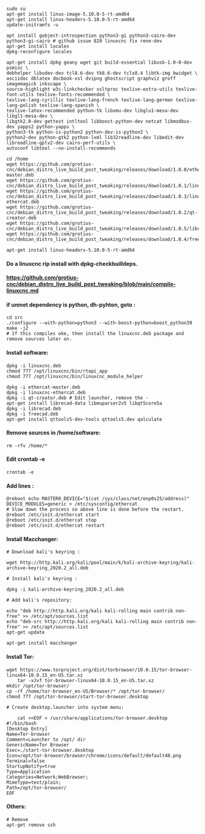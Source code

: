 
	sudo su
	apt-get install linux-image-5.10.0-5-rt-amd64
	apt-get install linux-headers-5.10.0-5-rt-amd64
	update-initramfs -u

	apt install gobject-introspection python3-gi python3-cairo-dev python3-gi-cairo # github issue 820 linuxcnc fix rene-dev
	apt-get install locales
	dpkg-reconfigure locales

	apt-get install dpkg geany wget git build-essential libusb-1.0-0-dev psmisc \
	debhelper libudev-dev tcl8.6-dev tk8.6-dev tclx8.4 libtk-img bwidget \
	asciidoc dblatex docbook-xsl dvipng ghostscript graphviz groff imagemagick inkscape \
	source-highlight w3c-linkchecker xsltproc texlive-extra-utils texlive-font-utils texlive-fonts-recommended \
	texlive-lang-cyrillic texlive-lang-french texlive-lang-german texlive-lang-polish texlive-lang-spanish \
	texlive-latex-recommended python-tk libxmu-dev libglu1-mesa-dev libgl1-mesa-dev \
	libgtk2.0-dev gettext intltool libboost-python-dev netcat libmodbus-dev yapps2 python-yapps \
	python3-tk python-is-python2 python-dev-is-python2 \
	python2-dev python-gtk2 python-lxml lib32readline-dev libedit-dev libreadline-gplv2-dev cairo-perf-utils \
	autoconf libtool --no-install-recommends

	cd /home
	wget https://github.com/grotius-cnc/debian_distro_live_build_post_tweaking/releases/download/1.0.0/ethercat-master.deb
	wget https://github.com/grotius-cnc/debian_distro_live_build_post_tweaking/releases/download/1.0.1/linuxcnc.deb
	wget https://github.com/grotius-cnc/debian_distro_live_build_post_tweaking/releases/download/1.0.3/linuxcnc-ethercat.deb
	wget https://github.com/grotius-cnc/debian_distro_live_build_post_tweaking/releases/download/1.0.2/qt-creator.deb
	wget https://github.com/grotius-cnc/debian_distro_live_build_post_tweaking/releases/download/1.0.5/librecad.deb
	wget https://github.com/grotius-cnc/debian_distro_live_build_post_tweaking/releases/download/1.0.4/freecad.deb

	apt-get install linux-headers-5.10.0-5-rt-amd64 

#### Do a linuxcnc rip install with dpkg-checkbuilldeps.
#### https://github.com/grotius-cnc/debian_distro_live_build_post_tweaking/blob/main/compile-linuxcnc.md
#### if unmet dependency is python, dh-pyhton, goto :
	cd src
	./configure --with-python=python3 --with-boost-python=boost_python39 
	make -j2
	# If this compiles oke, then install the linuxcnc.deb package and remove sources later on.

#### Install software:
	dpkg -i linuxcnc.deb 
	chmod 777 /opt/linuxcnc/bin/rtapi_app 
	chmod 777 /opt/linuxcnc/bin/linuxcnc_module_helper

	dpkg -i ethercat-master.deb 
	dpkg -i linuxcnc-ethercat.deb 
	dpkg -i qt-creator.deb # Edit launcher, remove the -
	apt-get install librecad-data libmuparser2v5 libqt5core5a 
	dpkg -i librecad.deb 
	dpkg -i freecad.deb 
	apt-get install qttools5-dev-tools qttools5.dev qalculate 

#### Remove sources in /home/software:
	rm -rfv /home/*

#### Edit crontab -e
 	crontab -e
#### Add lines :
	@reboot echo MASTER0_DEVICE="$(cat /sys/class/net/enp0s25/address)" DEVICE_MODULES=generic > /etc/sysconfig/ethercat 
	# Slow down the process so above line is done before the restart. 
	@reboot /etc/init.d/ethercat start
	@reboot /etc/init.d/ethercat stop
	@reboot /etc/init.d/ethercat restart

#### Install Macchanger:

	# Download kali's keyring :

	wget http://http.kali.org/kali/pool/main/k/kali-archive-keyring/kali-archive-keyring_2020.2_all.deb

	# Install kali's keyring :

	dpkg -i kali-archive-keyring_2020.2_all.deb

	# Add kali's repository:

	echo "deb http://http.kali.org/kali kali-rolling main contrib non-free" >> /etc/apt/sources.list 
	echo "deb-src http://http.kali.org/kali kali-rolling main contrib non-free" >> /etc/apt/sources.list 
	apt-get update

	apt-get install macchanger

#### Install Tor:

	wget https://www.torproject.org/dist/torbrowser/10.0.15/tor-browser-linux64-10.0.15_en-US.tar.xz
        tar -xJvf tor-browser-linux64-10.0.15_en-US.tar.xz
	mkdir /opt/tor-browser/
	cp -rf /home/tor-browser_en-US/Browser/* /opt/tor-browser/
	chmod 777 /opt/tor-browser/start-tor-browser.desktop
	
	# Create desktop.launcher into system menu:

        cat <<EOF > /usr/share/applications/tor-browser.desktop
	#!/bin/bash
	[Desktop Entry]
	Name=Tor-browser
	Comment=Launcher to /opt/ dir
	GenericName=Tor Browser
	Exec=./start-tor-browser.desktop
	Icon=/opt/tor-browser/browser/chrome/icons/default/default48.png
	Terminal=false
	StartupNotify=true
	Type=Application
	Categories=Network;WebBrowser;
	MimeType=text/plain;
	Path=/opt/tor-browser/
	EOF

#### Others:
	# Remove 
	apt-get remove ssh

	




	




